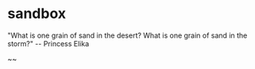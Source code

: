 sandbox
=======

"What is one grain of sand in the desert? What is one grain of sand in the storm?" -- Princess Elika

~~ 
